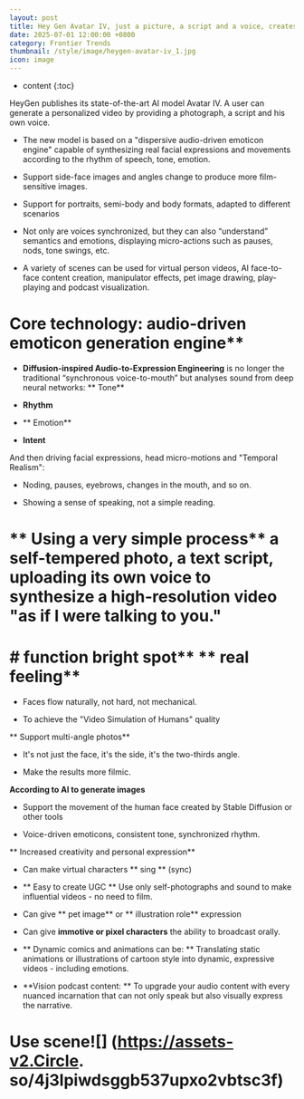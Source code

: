 ```yaml
---
layout: post
title: Hey Gen Avatar IV, just a picture, a script and a voice, creates a very real digital person.
date: 2025-07-01 12:00:00 +0800
category: Frontier Trends
thumbnail: /style/image/heygen-avatar-iv_1.jpg
icon: image
---
```

* content
{:toc}

HeyGen publishes its state-of-the-art AI model Avatar IV. A user can generate a personalized video by providing a photograph, a script and his own voice.

- The new model is based on a "dispersive audio-driven emoticon engine" capable of synthesizing real facial expressions and movements according to the rhythm of speech, tone, emotion.

- Support side-face images and angles change to produce more film-sensitive images.

- Support for portraits, semi-body and body formats, adapted to different scenarios

- Not only are voices synchronized, but they can also “understand” semantics and emotions, displaying micro-actions such as pauses, nods, tone swings, etc.

- A variety of scenes can be used for virtual person videos, AI face-to-face content creation, manipulator effects, pet image drawing, play-playing and podcast visualization.

# Core technology: audio-driven emoticon generation engine**

- **Diffusion-inspired Audio-to-Expression Engineering** is no longer the traditional “synchronous voice-to-mouth” but analyses sound from deep neural networks: ** Tone**

- **Rhythm**

- ** Emotion**

- **Intent**

And then driving facial expressions, head micro-motions and "Temporal Realism":

- Noding, pauses, eyebrows, changes in the mouth, and so on.

- Showing a sense of speaking, not a simple reading.

#  ** Using a very simple process**  a self-tempered photo, a text script, uploading its own voice to synthesize a high-resolution video "as if I were talking to you."

# #   function bright spot** ** real feeling**

- Faces flow naturally, not hard, not mechanical.

- To achieve the "Video Simulation of Humans" quality

** Support multi-angle photos**

- It's not just the face, it's the side, it's the two-thirds angle.

- Make the results more filmic.

**According to AI to generate images**

- Support the movement of the human face created by Stable Diffusion or other tools

- Voice-driven emoticons, consistent tone, synchronized rhythm.

** Increased creativity and personal expression**

- Can make virtual characters ** sing ** (sync)

- ** Easy to create UGC ** Use only self-photographs and sound to make influential videos - no need to film.

- Can give ** pet image** or ** illustration role** expression

- Can give **immotive or pixel characters** the ability to broadcast orally.

- ** Dynamic comics and animations can be: ** Translating static animations or illustrations of cartoon style into dynamic, expressive videos - including emotions.

- **Vision podcast content: ** To upgrade your audio content with every nuanced incarnation that can not only speak but also visually express the narrative.

# Use scene![] (https://assets-v2.Circle. so/4j3lpiwdsggb537upxo2vbtsc3f)